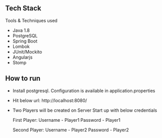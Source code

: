 ## Tech Stack
Tools & Techniques used

* Java 1.8
* PostgreSQL
* Spring Boot
* Lombok
* JUnit/Mockito
* Angularjs
* Stomp


## How to run

- Install postgresql. Configuration is available in application.properties

- Hit below url:
  http://localhost:8080/

- Two Players will be created on Server Start up with below credentials

  First Player:
   Username - Player1
   Password - Player1

  Second Player:
   Username - Player2
   Password - Player2
